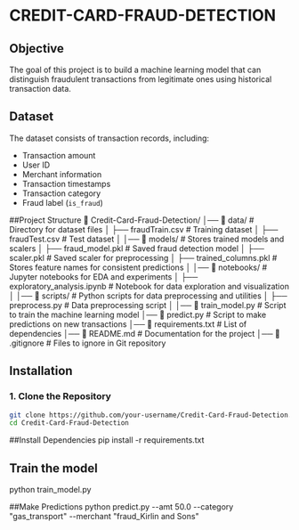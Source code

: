# CREDIT-CARD-FRAUD-DETECTION

## **Objective**
The goal of this project is to build a machine learning model that can distinguish fraudulent transactions from legitimate ones using historical transaction data.

## **Dataset**
The dataset consists of transaction records, including:
- Transaction amount
- User ID
- Merchant information
- Transaction timestamps
- Transaction category
- Fraud label (`is_fraud`)

##Project Structure
📂 Credit-Card-Fraud-Detection/
│── 📂 data/                # Directory for dataset files
│   ├── fraudTrain.csv      # Training dataset
│   ├── fraudTest.csv       # Test dataset
│
│── 📂 models/              # Stores trained models and scalers
│   ├── fraud_model.pkl     # Saved fraud detection model
│   ├── scaler.pkl          # Saved scaler for preprocessing
│   ├── trained_columns.pkl # Stores feature names for consistent predictions
│
│── 📂 notebooks/           # Jupyter notebooks for EDA and experiments
│   ├── exploratory_analysis.ipynb  # Notebook for data exploration and visualization
│
│── 📂 scripts/             # Python scripts for data preprocessing and utilities
│   ├── preprocess.py       # Data preprocessing script
│
│── 📜 train_model.py       # Script to train the machine learning model
│── 📜 predict.py           # Script to make predictions on new transactions
│── 📜 requirements.txt     # List of dependencies
│── 📜 README.md            # Documentation for the project
│── 📜 .gitignore           # Files to ignore in Git repository


## **Installation**
### **1. Clone the Repository**
```sh
git clone https://github.com/your-username/Credit-Card-Fraud-Detection.git
cd Credit-Card-Fraud-Detection

```
##Install Dependencies
pip install -r requirements.txt

## Train the model
python train_model.py


##Make Predictions
python predict.py --amt 50.0 --category "gas_transport" --merchant "fraud_Kirlin and Sons"

